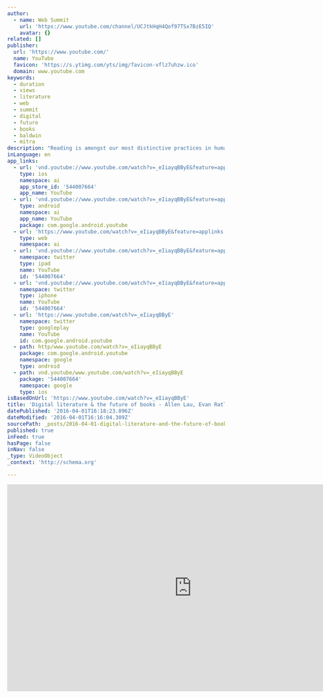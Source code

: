 ```yaml
---
author:
  - name: Web Summit
    url: 'https://www.youtube.com/channel/UCJtkHqH4Qof97TSx7BzE5IQ'
    avatar: {}
related: []
publisher:
  url: 'https://www.youtube.com/'
  name: YouTube
  favicon: 'https://s.ytimg.com/yts/img/favicon-vflz7uhzw.ico'
  domain: www.youtube.com
keywords:
  - duration
  - views
  - literature
  - web
  - summit
  - digital
  - future
  - books
  - baldwin
  - mitra
description: "Reading is amongst our most distinctive practices in human history. In today's world of fast changing technology, technique and communication, our panel looks at how this affects the art of storytelling and what it means for authors and publishers alike. Purchase tickets for Web Summit 2016 here - https://websummit.net/"
inLanguage: en
app_links:
  - url: 'vnd.youtube://www.youtube.com/watch?v=_eIiayqBByE&feature=applinks'
    type: ios
    namespace: ai
    app_store_id: '544007664'
    app_name: YouTube
  - url: 'vnd.youtube://www.youtube.com/watch?v=_eIiayqBByE&feature=applinks'
    type: android
    namespace: ai
    app_name: YouTube
    package: com.google.android.youtube
  - url: 'https://www.youtube.com/watch?v=_eIiayqBByE&feature=applinks'
    type: web
    namespace: ai
  - url: 'vnd.youtube://www.youtube.com/watch?v=_eIiayqBByE&feature=applinks'
    namespace: twitter
    type: ipad
    name: YouTube
    id: '544007664'
  - url: 'vnd.youtube://www.youtube.com/watch?v=_eIiayqBByE&feature=applinks'
    namespace: twitter
    type: iphone
    name: YouTube
    id: '544007664'
  - url: 'https://www.youtube.com/watch?v=_eIiayqBByE'
    namespace: twitter
    type: googleplay
    name: YouTube
    id: com.google.android.youtube
  - path: http/www.youtube.com/watch?v=_eIiayqBByE
    package: com.google.android.youtube
    namespace: google
    type: android
  - path: vnd.youtube/www.youtube.com/watch?v=_eIiayqBByE
    package: '544007664'
    namespace: google
    type: ios
isBasedOnUrl: 'https://www.youtube.com/watch?v=_eIiayqBByE'
title: 'Digital literature & the future of books - Allen Lau, Evan Ratliff, Cameron Hunter Bell, Andrew Jack'
datePublished: '2016-04-01T16:18:23.896Z'
dateModified: '2016-04-01T16:16:04.309Z'
sourcePath: _posts/2016-04-01-digital-literature-and-the-future-of-books-allen-lau-evan-r.md
published: true
inFeed: true
hasPage: false
inNav: false
_type: VideoObject
_context: 'http://schema.org'

---
```

<iframe src="https://cdn.embedly.com/widgets/media.html?src=https%3A%2F%2Fwww.youtube.com%2Fembed%2F_eIiayqBByE%3Ffeature%3Doembed&amp;url=https%3A%2F%2Fwww.youtube.com%2Fwatch%3Fv%3D_eIiayqBByE&amp;image=https%3A%2F%2Fi.ytimg.com%2Fvi%2F_eIiayqBByE%2Fhqdefault.jpg&amp;key=b7d04c9b404c499eba89ee7072e1c4f7&amp;type=text%2Fhtml&amp;schema=youtube" width="854" height="480" scrolling="no" frameborder="0" allowfullscreen="allowfullscreen" style=""></iframe>